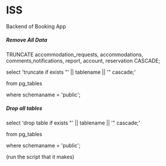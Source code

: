 # ISS
Backend of Booking App


##### Remove All Data

TRUNCATE accommodation_requests, accommodations, comments,notifications, report,  account, reservation
CASCADE;



select 'truncate if exists "' || tablename || '" cascade;' 

  from pg_tables
  
 where schemaname = 'public';



##### Drop all tables

select 'drop table if exists "' || tablename || '" cascade;' 

  from pg_tables
  
 where schemaname = 'public';

(run the script that it makes)
